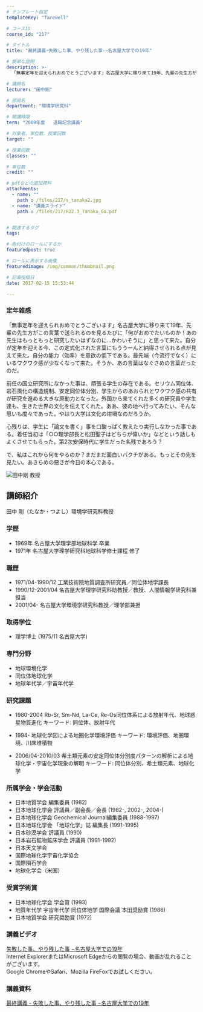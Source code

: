 ```yaml
---
# テンプレート指定
templateKey: "farewell"

# コースID
course_id: "217"

# タイトル
title: "最終講義-失敗した事、やり残した事-−名古屋大学での19年"

# 簡単な説明
description: >-
  「無事定年を迎えられおめでとうございます」名古屋大学に移り来て19年、先輩の先生方がこの言葉で送られるのを見るたびに「何がおめでたいものか！あの先生はもっともっと研究したいはずなのに…かわいそうに...

# 講師名
lecturer: "田中剛"

# 部局名
department: "環境学研究科"

# 開講時限
term: "2009年度	退職記念講義"

# 対象者、単位数、授業回数
target: ""

# 授業回数
classes: ""

# 単位数
credit: ""

# pdfなどの追加資料
attachments: 
  - name: "" 
    path : /files/217/s_tanaka2.jpg
  - name: "講義スライド" 
    path : /files/217/H22.3_Tanaka_Go.pdf


# 関連するタグ
tags:

# 色付けのロールにするか
featuredpost: true

# ロールに表示する画像
featuredimage: /img/common/thumbnail.png

# 記事投稿日
date: 2017-02-15 15:53:44

---
```

### 定年雑感 

「無事定年を迎えられおめでとうございます」名古屋大学に移り来て19年、先輩の先生方がこの言葉で送られるのを見るたびに「何がおめでたいものか！あの先生はもっともっと研究したいはずなのに…かわいそうに」と思って来た。自分が定年を迎える今、この定式化された言葉にもううーんと納得させられる点が見えて来た。自分の能力（効率）を意欲の低下である。最先端（今流行でなく）にいるワクワク感が少なくなって来た。そうか、あの言葉はなぐさめの言葉だったのだ。 

前任の国立研究所になかった事は、頑張る学生の存在である。セリウム同位体、岩石風化の構造規制、安定同位体分別、学生からのあおられとワクワク感の共有が研究を進める大きな原動力となった。外国から来てくれた多くの研究員や学生達も、生きた世界の文化を伝えてくれた。ああ、彼の地へ行ってみたい、そんな思いも度々であった。やはり大学は文化の坩堝なのだろうか。 

心残りは、学生に「論文を書く」事を口酸っぱく教えたり実行しなかった事である。着任当初は「○○理学部長と松田聖子はどちらが偉いか」などという話しもよくさせてもらった。第2次安保時代に学生だった名残であろう？ 

で、私はこれから何をやるのか？まだまだ面白いバクチがある。もっとその先を見たい。あきらめの悪さが今日の本心である。

![田中剛 教授](/files/217/s_tanaka2.jpg) 
## 講師紹介

田中 剛（たなか・つよし）環境学研究科教授 

### 学歴

  * 1969年 名古屋大学理学部地球科学 卒業
  * 1971年 名古屋大学理学研究科地球科学修士課程 修了

### 職歴

  * 1971/04-1990/12 工業技術院地質調査所研究員／同位体地学課長
  * 1990/12-2001/04 名古屋大学理学研究科助教授／教授、人間情報学研究科兼担当
  * 2001/04- 名古屋大学環境学研究科教授／理学部兼担

### 取得学位

  * 理学博士 (1975/11 名古屋大学)

### 専門分野

  * 地球環境化学
  * 同位体地球化学
  * 地球年代学／宇宙年代学

### 研究課題

  * 1980-2004 Rb-Sr, Sm-Nd, La-Ce, Re-Os同位体系による放射年代、地球惑星物質進化
キーワード: 同位体、放射年代

  * 1994- 地球化学図による地圏化学環境評価
キーワード: 環境評価、地圏環境、川床堆積物

  * 2006/04-2010/03 希土類元素の安定同位体分別度パターンの解析による地球化学・宇宙化学現象の解明
キーワード: 同位体分別、希土類元素、地球化学

### 所属学会・学会活動

  * 日本地質学会 編集委員 (1982)
  * 日本地球化学会 評議員／副会長／会長 (1982-, 2002-, 2004-)
  * 日本地球化学会 Geochemical Journal編集委員 (1988-1997)
  * 日本地球化学会 「地球化学」誌 編集長 (1991-1995)
  * 日本砂漠学会 評議員 (1990)
  * 日本岩石鉱物鉱床学会 評議員 (1991-1992)
  * 日本天文学会
  * 国際地球化学宇宙化学協会
  * 国際隕石学会
  * 地球化学会（米国）

### 受賞学術賞

  * 日本地球化学会 学会賞 (1993)
  * 地質年代学 宇宙年代学 同位体地学 国際会議 本田奨励賞 (1986)
  * 日本地質学会 研究奨励賞 (1972)
### 講義ビデオ

[失敗した事、やり残した事 −名古屋大学での19年](http://studio.media.nagoya-u.ac.jp/videos/watch.php?v=60ff4f624e5107b752cef8f09c831b78a90f4272)  
Internet ExplorerまたはMicrosoft Edgeからの閲覧の場合、動画が乱れることがございます。  
Google ChromeやSafari、Mozilla FireFoxでお試しください。 

### 講義資料


[最終講義 - 失敗した事、やり残した事 −名古屋大学での19年](/files/217/H22.3_Tanaka_Go.pdf) 
